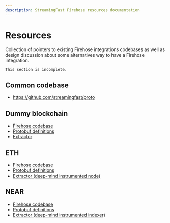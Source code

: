 ```yaml
---
description: StreamingFast Firehose resources documentation
---
```


# Resources

Collection of pointers to existing Firehose integrations codebases as well as design discussion about some alternatives way to have a Firehose integration.

`This section is incomplete.`

## Common codebase

* https://github.com/streamingfast/proto

## Dummy blockchain

* [Firehose codebase](https://github.com/streamingfast/firehose-acme)
* [Protobuf definitions](https://github.com/streamingfast/proto-acme)
* [Extractor](https://github.com/streamingfast/dummy-blockchain)

## ETH

* [Firehose codebase](https://github.com/streamingfast/sf-ethereum)
* [Protobuf definitions](https://github.com/streamingfast/proto-ethereum)
* [Extractor (deep-mind instrumented node)](https://github.com/streamingfast/go-ethereum)

## NEAR

* [Firehose codebase](https://github.com/streamingfast/sf-near)
* [Protobuf definitions](https://github.com/streamingfast/proto-near)
* [Extractor (deep-mind instrumented indexer)](https://github.com/streamingfast/near-dm-indexer)
